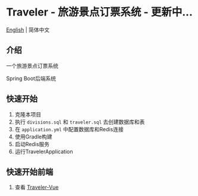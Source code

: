 # Traveler - 旅游景点订票系统 - 更新中...
[English](./README.md) | 简体中文

## 介绍
一个旅游景点订票系统

Spring Boot后端系统

## 快速开始
1. 克隆本项目
2. 执行 `divisions.sql` 和 `traveler.sql` 去创建数据库和表
3. 在 `application.yml` 中配置数据库和Redis连接
4. 使用Gradle构建
5. 启动Redis服务
6. 运行TravelerApplication

## 快速开始前端
1. 查看 [Traveler-Vue](https://github.com/SoldierRMB/Traveler-Vue)